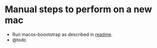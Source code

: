 # Manual steps to perform on a new mac

* Run macos-boootstrap as described in [readme](README.md).
* @todo